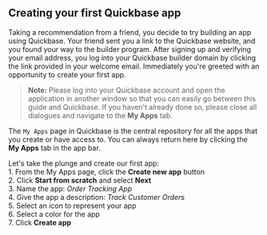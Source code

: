 ## Creating your first Quickbase app

Taking a recommendation from a friend, you decide to try building an app using Quickbase. Your friend sent you a link to the Quickbase website, and you found your way to the builder program. After signing up and verifying your email address, you log into your Quickbase builder domain by clicking the link provided in your welcome email. Immediately you're greeted with an opportunity to create your first app.

> **Note:** Please log into your Quickbase account and open the application in another window so that you can easily go between this guide and Quickbase. If you haven't already done so, please close all dialogues and navigate to the **My Apps** tab.

The `My Apps` page in Quickbase is the central repository for all the apps that you create or have access to. You can always return here by clicking the **My Apps** tab in the app bar.

Let's take the plunge and create our first app:  
1\. From the My Apps page, click the **Create new app** button  
2\. Click **Start from scratch** and select **Next**  
3\. Name the app: _Order Tracking App_  
4\. Give the app a description: _Track Customer Orders_  
5\. Select an icon to represent your app  
6\. Select a color for the app  
7\. Click **Create app**